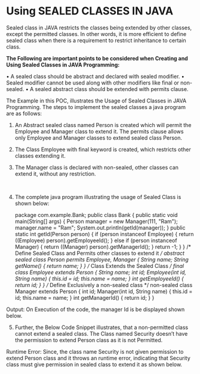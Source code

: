 # Using SEALED CLASSES IN JAVA

Sealed class in JAVA restricts the classes being extended by other classes, except the permitted classes. In other words, it is more efficient to define sealed class when there is a requirement to restrict inheritance to certain class.

**The Following are important points to be considered when Creating and Using Sealed Classes in JAVA Programming:**

•	A sealed class should be abstract and declared with sealed modifier.
•	Sealed modifier cannot be used along with other modifiers like final or non-sealed.
•	A sealed abstract class should be extended with permits clause.

The Example in this POC, illustrates the Usage of Sealed Classes in JAVA Programming. The steps to implement the sealed classes a java program are as follows: 

1.	An Abstract sealed class named Person is created which will permit the Employee and Manager class to extend it. The permits clause allows only Employee and Manager classes to extend sealed class Person.
 
2.	The Class Employee with final keyword is created, which restricts other classes extending it.
 
3.	The Manager class is declared with non-sealed, other classes can extend it, without any restriction.
 
 

4.	The complete java program illustrating the usage of Sealed Class is shown below:

      package com.example.Bank;
      public class Bank 
      {
      public static void main(String[] args)
       {
      Person manager = new Manager(111, "Ram");
      manager.name = "Ram";
      System.out.println(getId(manager));
      }
      public static int getId(Person person) 
      {
      if (person instanceof Employee) 
      {
      return ((Employee) person).getEmployeeId();
      }
      else if (person instanceof Manager) 
      {
      return ((Manager) person).getManagerId();
      }
      return -1;
      }
      }
      /* Define Sealed Class and Permits other classes to extend it */
      abstract sealed class Person permits Employee, Manager 
      {
      String name;
      String getName()
      {
      return name;
      }
      }
      /* Class Extends the Sealed Class */
      final class Employee extends Person
      {
      String name;
      int id;
      Employee(int id, String name)
      {
      this.id = id;
      this.name = name;
      }
      int getEmployeeId()
       {
      return id;
      }
      }
      /* Define Exclusively a non-sealed class */
      non-sealed class Manager extends Person 
      {
      int id;
      Manager(int id, String name)
      {
      this.id = id;
      this.name = name;
      }
      int getManagerId()
       {
      return id;
      }
      }

 Output: On Execution of the code, the manager Id is be displayed shown below.
 

5.	Further, the Below Code Snippet illustrates, that a non-permitted class cannot extend a sealed class. The Class named Security doesn’t have the permission to extend Person class as it is not Permitted.
 

 Runtime Error: Since, the class name Security is not given permission to extend Person class and it throws an runtime error, indicating that Security class must give permission in sealed class to extend it as shown below.



